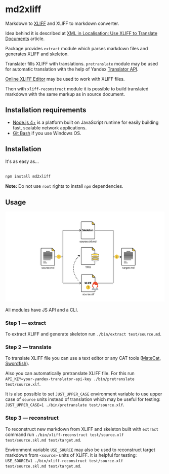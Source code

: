 # md2xliff

Markdown to [XLIFF](http://www.oasis-open.org/committees/xliff/documents/xliff-specification.htm) and XLIFF to markdown converter.

Idea behind it is described at [XML in Localisation: Use XLIFF to Translate Documents](http://www.maxprograms.com/articles/xliff.html) article.

Package provides `extract` module which parses markdown files and generates XLIFF and skeleton.

Translater fills XLIFF with translations. `pretranslate` module may be used for automatic translation with the help of Yandex [Translator API](https://tech.yandex.com/translate/).

[Online XLIFF Editor](http://xliff.brightec.co.uk/) may be used to work with XLIFF files.

Then with `xliff-reconstruct` module it is possible to build translated markdown with the same markup as in source document.

## Installation requirements

* [Node.js 4+](https://nodejs.org) is a platform built on JavaScript runtime for easily building fast, scalable network applications.
* [Git Bash](https://git-for-windows.github.io/) if you use Windows OS.

## Installation

It's as easy as...

```bash

npm install md2xliff

```

**Note:** Do not use `root` rights to install `npm` dependencies.

## Usage

![scheme](static/md2xliff__scheme.png)

All modules have JS API and a CLI.

### Step 1 — extract

To extract XLIFF and generate skeleton run `./bin/extract test/source.md`.

### Step 2 — translate

To translate XLIFF file you can use a text editor or any CAT tools ([MateCat](https://www.matecat.com ), [Swordfish](http://www.maxprograms.com/products/swordfish.html)).

Also you can automatically pretranslate XLIFF file. For this run `API_KEY=your-yandex-translator-api-key ./bin/pretranslate test/source.xlf`.

It is also possible to set `JUST_UPPER_CASE` environment variable to use upper case of `source` units instead of translation which may be useful for testing: `JUST_UPPER_CASE=1 ./bin/pretranslate test/source.xlf`.

### Step 3 — reconstruct

To reconstruct new markdown from XLIFF and skeleton built with `extract` command run `./bin/xliff-reconstruct test/source.xlf test/source.skl.md test/target.md`.

Environment variable `USE_SOURCE` may also be used to reconstruct target markdown from `<source>` units of XLIFF. It is helpful for testing: `USE_SOURCE=1 ./bin/xliff-reconstruct test/source.xlf test/source.skl.md test/target.md`.
